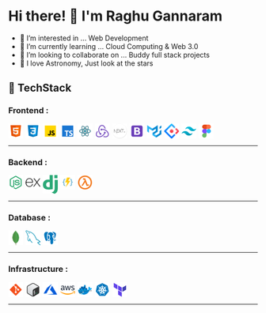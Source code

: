 # Hi there! 👋 I'm Raghu Gannaram

-   👀 I’m interested in ... Web Development
-   🌱 I’m currently learning ... Cloud Computing & Web 3.0
-   💞️ I’m looking to collaborate on ... Buddy full stack projects
-   🔭 I love Astronomy, Just look at the stars

## 🔧 TechStack

### Frontend :

<img align="left" alt="HTML5" style="width:30px; margin-right:5px" src="./assets/html.png" />
<img align="left" alt="CSS3" style="width:30px; margin-right:5px" src="./assets/css.png" />
<img align="left" alt="JavaScript" style="width:30px; margin-right:5px" src="./assets/javascript.png" />
<img align="left" alt="CTypeScriptS3" style="width:30px; margin-right:5px" src="./assets/typescript.png" />
<img align="left" alt="ReactJS" style="width:30px; margin-right:5px" src="./assets/reactjs.png" />
<img align="left" alt="ReduxJS" style="width:30px; margin-right:5px" src="./assets/reduxjs.png" />
<img align="left" alt="NextJS" style="width:30px; margin-right:5px" src="./assets/nextjs.png" />
<img align="left" alt="Bootstrap" style="width:30px; margin-right:5px" src="./assets/bootstrap.png" />
<img align="left" alt="Material UI" style="width:30px; margin-right:5px" src="./assets/materialui.png" />
<img align="left" alt="Ant Design" style="width:30px; margin-right:5px" src="./assets/antdesign.png" />
<img align="left" alt="Tailwind CSS" style="width:30px; margin-right:5px" src="./assets/tailwind.png" />
<img align="left" alt="Figma" style="width:30px; margin-right:5px" src="./assets/figma.png" />
<br clear="left" />

---

### Backend :

<img align="left" alt="NodeJS" style="width:30px; margin-right:5px" src="./assets/nodejs.png" />
<img align="left" alt="ExpressJS" style="width:30px; margin-right:5px" src="./assets/expressjs.svg" />
<img align="left" alt="Django" style="width:30px; margin-right:5px" src="./assets/django.png" />
<img align="left" alt="Azure Functions" style="width:30px; margin-right:5px" src="./assets/azureFunctions.png" />
<img align="left" alt="AWS Lambda" style="width:30px; margin-right:5px" src="./assets/awsLambda.png" />
<br clear="left" />

---

### Database :

<img align="left" alt="MongoDB" style="width:30px; margin-right:5px" src="./assets/mongodb.png" />
<img align="left" alt="MySQL" style="width:30px; margin-right:5px" src="./assets/mysql.png" />
<img align="left" alt="PostgreSQL" style="width:30px; margin-right:5px" src="./assets/postgresql.png" />
<br clear="left" />

---

### Infrastructure :

<img align="left" alt="Git" style="width:30px; margin-right:5px" src="./assets/git.png" />
<img align="left" alt="Bash" style="width:30px; margin-right:5px" src="./assets/bash.png" />
<img align="left" alt="Azure" style="width:30px; margin-right:5px" src="./assets/azure.png" />
<img align="left" alt="AWS" style="width:30px; margin-right:5px" src="./assets/aws.png" />
<img align="left" alt="Docker" style="width:30px; margin-right:5px" src="./assets/docker.png" />
<img align="left" alt="Kubernetes" style="width:30px; margin-right:5px" src="./assets/kubernetes.png" />
<img align="left" alt="Terraform" style="width:30px; margin-right:5px" src="./assets/terraform.png" />
<br clear="left" />

---

<!-- ## 🎓 Certifications

-   🏅 Microsoft Certified Azure Fundamentals (AZ-900)
-   🏅 Microsoft Certified Artificial Intelligence (AI-900)
-   🏅 Microsoft Certified Security, Compliance, and Identity (SC-900)
-   🏅 Microsoft Certified Data Platform (DP-900)
-   🏅 Microsoft Certified Power Platform (PL-900)
-   🏅 Microsoft Certified Azure Administrator (AZ-104)
-   🏅 Qualys Certified Web Application Scanning Specialist
-   🏅 Wix Certified Accessibility Specialist -->

<!-- ## 📫 Let's Connect



<div style="display:flex">
<a href="https://twitter.com/steve_1729" target="_blank" style="text-decoration:none; margin-right:20px">
  <img src="./assets/twitter.png" alt="Twitter" width="30" height="30" style="margin-right:5px;">
</a>

<a href="https://www.linkedin.com/in/raghugannaram/" target="_blank" style="text-decoration:none; margin-right:20px">
  <img src="./assets/linkedin.png" alt="LinkedIn" width="30" height="30" style="margin-right:5px;">
</a>

<a href="https://leetcode.com/NeoTheMatrixCoder/" target="_blank" style="text-decoration:none; margin-right:20px">
  <img src="./assets/leetcode.png" alt="Leetcode" width="30" height="30" style="margin-right:5px;">
</a>

<a href="https://raghugannaram.com" target="_blank" style="text-decoration:none; margin-right:20px">
  <img src="./assets/internet.png" alt="Portfolio" width="30" height="30" style="margin-right:5px;">
</a>
</div> -->
